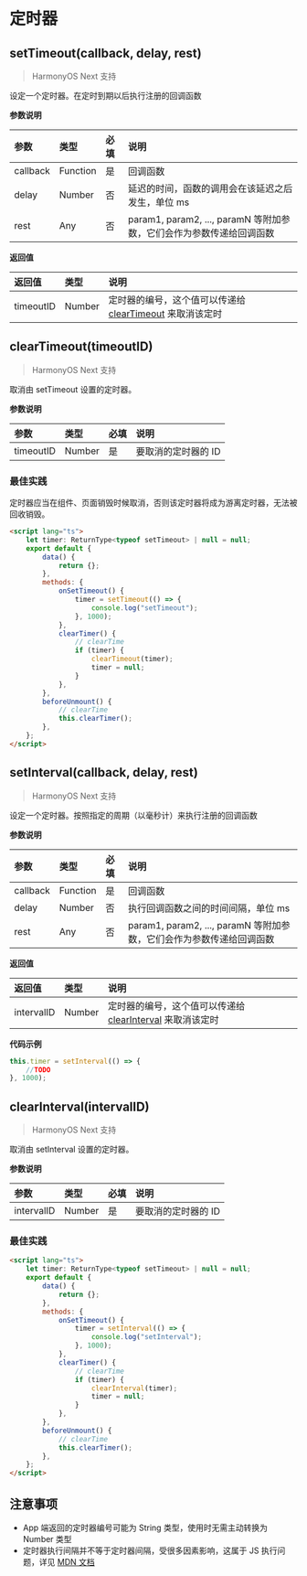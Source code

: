 # 定时器

## setTimeout(callback, delay, rest)

> HarmonyOS Next 支持

设定一个定时器。在定时到期以后执行注册的回调函数

**参数说明**

|参数|类型|必填|说明|
|:-|:-|:-|:-|
|callback|Function|是|回调函数|
|delay|Number|否|延迟的时间，函数的调用会在该延迟之后发生，单位 ms|
|rest|Any|否|param1, param2, ..., paramN 等附加参数，它们会作为参数传递给回调函数|

**返回值**

|返回值|类型|说明|
|:-|:-|:-|
|timeoutID|Number|定时器的编号，这个值可以传递给 [clearTimeout](/api/timer?id=cleartimeout) 来取消该定时|

## clearTimeout(timeoutID)

> HarmonyOS Next 支持

取消由 setTimeout 设置的定时器。

**参数说明**

|参数|类型|必填|说明|
|:-|:-|:-|:-|
|timeoutID|Number|是|要取消的定时器的 ID|

### 最佳实践

定时器应当在组件、页面销毁时候取消，否则该定时器将成为游离定时器，无法被回收销毁。

```html
<script lang="ts">
	let timer: ReturnType<typeof setTimeout> | null = null;
	export default {
		data() {
			return {};
		},
		methods: {
			onSetTimeout() {
				timer = setTimeout(() => {
					console.log("setTimeout");
				}, 1000);
			},
			clearTimer() {
				// clearTime
				if (timer) {
					clearTimeout(timer);
					timer = null;
				}
			},
		},
		beforeUnmount() {
			// clearTime
			this.clearTimer();
		},
	};
</script>
```

## setInterval(callback, delay, rest)

> HarmonyOS Next 支持

设定一个定时器。按照指定的周期（以毫秒计）来执行注册的回调函数

**参数说明**

|参数|类型|必填|说明|
|:-|:-|:-|:-|
|callback|Function|是|回调函数|
|delay|Number|否|执行回调函数之间的时间间隔，单位 ms|
|rest|Any|否|param1, param2, ..., paramN 等附加参数，它们会作为参数传递给回调函数|

**返回值**

|返回值|类型|说明|
|:-|:-|:-|
|intervalID|Number|定时器的编号，这个值可以传递给 [clearInterval](/api/timer?id=clearinterval) 来取消该定时|

**代码示例**

```js
this.timer = setInterval(() => {
	//TODO
}, 1000);
```

## clearInterval(intervalID)

> HarmonyOS Next 支持

取消由 setInterval 设置的定时器。

**参数说明**

|参数|类型|必填|说明|
|:-|:-|:-|:-|
|intervalID|Number|是|要取消的定时器的 ID|

### 最佳实践

```html
<script lang="ts">
	let timer: ReturnType<typeof setTimeout> | null = null;
	export default {
		data() {
			return {};
		},
		methods: {
			onSetTimeout() {
				timer = setInterval(() => {
					console.log("setInterval");
				}, 1000);
			},
			clearTimer() {
				// clearTime
				if (timer) {
					clearInterval(timer);
					timer = null;
				}
			},
		},
		beforeUnmount() {
			// clearTime
			this.clearTimer();
		},
	};
</script>
```

## 注意事项

- App 端返回的定时器编号可能为 String 类型，使用时无需主动转换为 Number 类型
- 定时器执行间隔并不等于定时器间隔，受很多因素影响，这属于 JS 执行问题，详见 [MDN 文档](https://developer.mozilla.org/zh-CN/docs/Web/API/setInterval)

